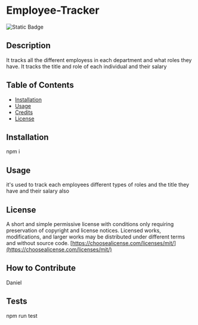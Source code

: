 
# Employee-Tracker
  
  ![Static Badge](https://img.shields.io/badge/license-mit-brightgreen)
    

  ## Description
  
  It tracks all the different employess in each department and what roles they have. It tracks the title and role   of each individual and their salary
  
  ## Table of Contents 
  
  
  
  - [Installation](#installation)
  - [Usage](#usage)
  - [Credits](#credits)
  - [License](#license)
  
  ## Installation
  
npm i
  
  ## Usage
  
  
 it's used to track each employees different types of roles and the title they have and their salary also
  
  
  
  ## License
  
A short and simple permissive license with conditions only requiring preservation of copyright and license notices. Licensed works, modifications, and larger works may be distributed under different terms and without source code.
  [https://choosealicense.com/licenses/mit/](https://choosealicense.com/licenses/mit/)

  
  ## How to Contribute
  Daniel 

  
  
  ## Tests
  npm run test
